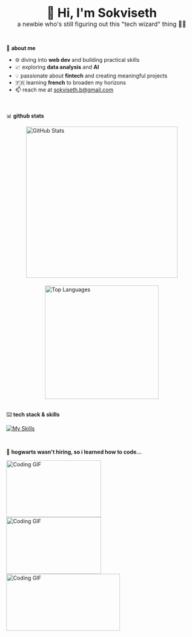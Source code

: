 <p align="center">
  <strong style="font-size:32px;">👋 Hi, I'm Sokviseth</strong>
  <br>
  <span style="font-size:16px;">a newbie who's still figuring out this "tech wizard" thing 🧙‍♂️</span>
</p>
<br>

🌱 **about me**
- 🌐 diving into **web dev** and building practical skills
- 📈 exploring **data analysis** and **AI**
- 💡 passionate about **fintech** and creating meaningful projects
- 🇫🇷  learning **french** to broaden my horizons
- 📫 reach me at sokviseth.b@gmail.com

<br>

📊 **github stats**

<div style="display: flex; justify-content: center; gap: 20px; flex-wrap: wrap;">
  <img src="https://github-readme-stats.vercel.app/api?username=seth-b27&show_icons=true&theme=radical" alt="GitHub Stats" width="400"/>
  <img src="https://github-readme-stats.vercel.app/api/top-langs/?username=seth-b27&layout=compact" alt="Top Languages" width="300"/>
</div>
<br>

⌨️ **tech stack & skills**

  [![My Skills](https://skillicons.dev/icons?i=js,html,css,python,java,cpp,git,figma,aws)](https://skillicons.dev) 
  
<br>

🦉 **hogwarts wasn't hiring, so i learned how to code...**
<p>
  <img src="https://media.giphy.com/media/v1.Y2lkPTc5MGI3NjExY2IxdHJtODRiazNzdjI3cm1odWtpaDU1Y2RsbjdvdzBjMGZsbm9oOSZlcD12MV9naWZzX3NlYXJjaCZjdD1n/3oKIPnAiaMCws8nOsE/giphy.gif" alt="Coding GIF" width="250" height="150" style="margin-right: 50px;"/> 
  <img src="https://media.giphy.com/media/v1.Y2lkPTc5MGI3NjExY2IxdHJtODRiazNzdjI3cm1odWtpaDU1Y2RsbjdvdzBjMGZsbm9oOSZlcD12MV9naWZzX3NlYXJjaCZjdD1n/RpX3MPpmKt8FwpC23r/giphy.gif" alt="Coding GIF" width="250" height="150"/>
  <img src="https://media.giphy.com/media/v1.Y2lkPTc5MGI3NjExbTBwbW5hcGphdGJqdHkycGQweTFucDdvcGgzcHdneG9wcm5uYmczNyZlcD12MV9naWZzX3NlYXJjaCZjdD1n/pYCZPDymIVjeo/giphy.gif" alt="Coding GIF" width="300" height="150" style="margin-right: 50px;"/> 
</p>

<br><br>
